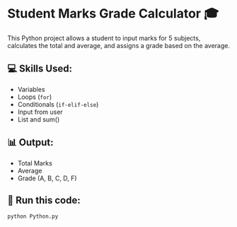 
# Student Marks Grade Calculator 🎓

This Python project allows a student to input marks for 5 subjects, calculates the total and average, and assigns a grade based on the average.

## 💻 Skills Used:
- Variables
- Loops (`for`)
- Conditionals (`if-elif-else`)
- Input from user
- List and sum()

## 📊 Output:
- Total Marks
- Average
- Grade (A, B, C, D, F)

## 🚀 Run this code:
```bash
python Python.py
